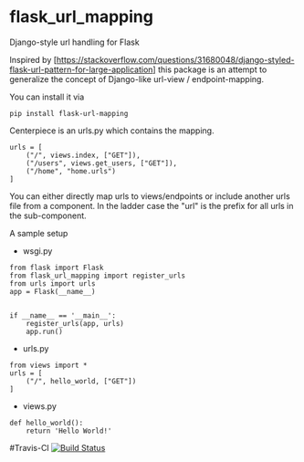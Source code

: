 # flask_url_mapping
Django-style url handling for Flask

Inspired by [https://stackoverflow.com/questions/31680048/django-styled-flask-url-pattern-for-large-application]
this package is an attempt to generalize the concept of Django-like url-view / endpoint-mapping.

You can install it via 
```
pip install flask-url-mapping
```

Centerpiece is an urls.py which contains the mapping.
```
urls = [
    ("/", views.index, ["GET"]),
    ("/users", views.get_users, ["GET"]),
    ("/home", "home.urls")
]
```
You can either directly map urls to views/endpoints or include another urls file from a component. 
In the ladder case the "url" is the prefix for all urls in the sub-component.

A sample setup 
* wsgi.py
```
from flask import Flask
from flask_url_mapping import register_urls
from urls import urls
app = Flask(__name__)


if __name__ == '__main__':
    register_urls(app, urls)
    app.run()
```
* urls.py
```
from views import *
urls = [
    ("/", hello_world, ["GET"])
]
```
* views.py
```
def hello_world():
    return 'Hello World!'    
```


#Travis-CI
[![Build Status](https://travis-ci.org/jboegeholz/flaskurls.svg?branch=master)](https://travis-ci.org/jboegeholz/flaskurls)